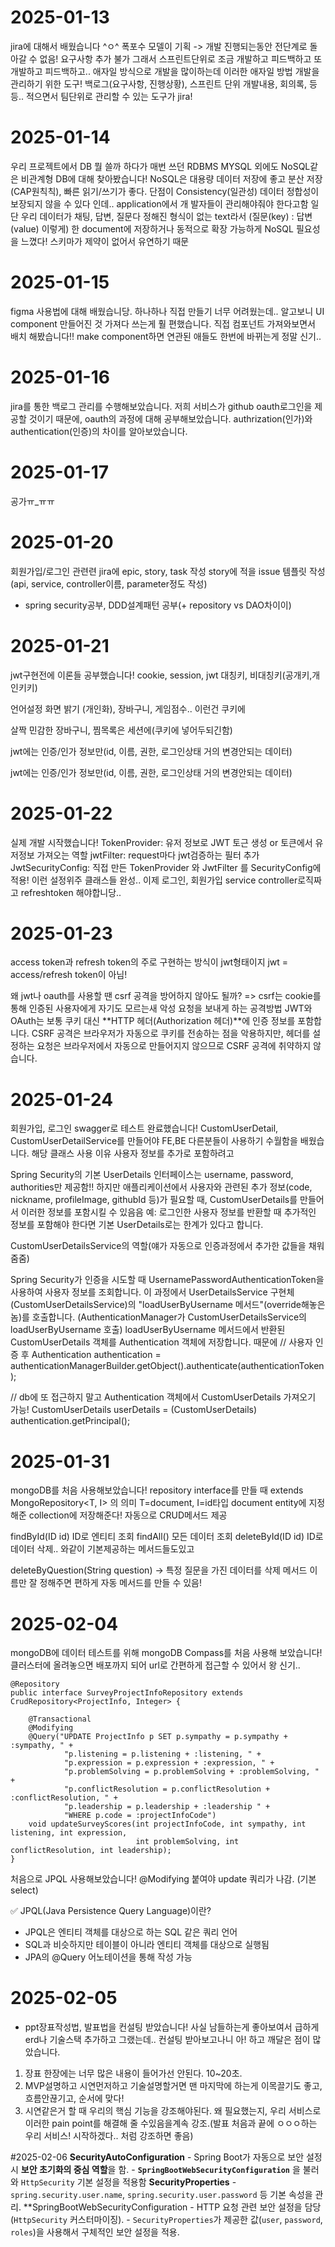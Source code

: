# 2025-01-13
jira에 대해서 배웠습니다 ^ㅇ^
폭포수 모델이 기획 -> 개발 진행되는동안 전단계로 돌아갈 수 없음! 요구사항 추가 불가
그래서 스프린트단위로 조금 개발하고 피드백하고 또 개발하고 피드백하고.. 애자일 방식으로 개발을 많이하는데
이러한 애자일 방법 개발을 관리하기 위한 도구!
백로그(요구사항, 진행상황), 스프린트 단위 개발내용, 회의록, 등등.. 적으면서 팀단위로 관리할 수 있는 도구가 jira!



# 2025-01-14
우리 프로젝트에서 DB 뭘 쓸까 하다가 매번 쓰던 RDBMS MYSQL 외에도 NoSQL같은 비관계형 DB에 대해 찾아봤습니다!
NoSQL은 대용량 데이터 저장에 좋고 분산 저장(CAP원칙칙), 빠른 읽기/쓰기가 좋다. 
단점이
Consistency(일관성) 데이터 정합성이 보장되지 않을 수 있다 인데.. application에서 개
발자들이 관리해야줘야 한다고함
일단 우리 데이터가 채팅, 답변, 질문다 정해진 형식이 없는 text라서 (질문(key) : 답변
(value) 이렇게) 한 document에 저장하거나 동적으로 확장 가능하게 NoSQL 필요성을 느꼈다!
스키마가 제약이 없어서 유연하기 때문


# 2025-01-15
figma 사용법에 대해 배웠습니당. 하나하나 직접 만들기 너무 어려웠는데..
알고보니 UI component 만들어진 것 가져다 쓰는게 훨 편했습니다.
직접 컴포넌트 가져와보면서 배치 해봤습니다!!
make component하면 연관된 애들도 한번에 바뀌는게 정말 신기..


# 2025-01-16
jira를 통한 백로그 관리를 수행해보았습니다.
저희 서비스가 github oauth로그인을 제공할 것이기 때문에, oauth의 과정에 대해 공부해보았습니다.
authrization(인가)와 authentication(인증)의 차이를 알아보았습니다.


# 2025-01-17
공가ㅠ_ㅠㅠ


# 2025-01-20
회원가입/로그인 관련련
jira에 epic, story, task 작성
story에 적을 issue 템플릿 작성(api, service, controller이름, parameter정도 작성)
+ spring security공부, DDD설계패턴 공부(+ repository vs DAO차이이)


# 2025-01-21
jwt구현전에 이론들 공부했습니다!
cookie, session, jwt
대칭키, 비대칭키(공개키,개인키키)

언어설정 화면 밝기 (개인화), 장바구니, 게임점수.. 이런건 쿠키에

살짝 민감한 장바구니, 찜목록은 세션에(쿠키에 넣어두되긴함)

jwt에는 인증/인가 정보만(id, 이름, 권한, 로그인상태 거의 변경안되는 데이터)

jwt에는 인증/인가 정보만(id, 이름, 권한, 로그인상태 거의 변경안되는 데이터)

# 2025-01-22
실제 개발 시작했습니다!
TokenProvider: 유저 정보로 JWT 토근 생성 or 토큰에서 유저정보 가져오는 역할
jwtFilter: request마다 jwt검증하는 필터 추가
JwtSecurityConfig: 직접 만든 TokenProvider 와 JwtFilter 를 SecurityConfig에 적용!
이런 설정위주 클래스들 완성..
이제 로그인, 회원가입 service controller로직짜고 refreshtoken 해야합니당..

# 2025-01-23
access token과 refresh token의 주로 구현하는 방식이 jwt형태이지
jwt = access/refresh token이 아님!

왜 jwt나 oauth를 사용할 땐 csrf 공격을 방어하지 않아도 될까?
=> csrf는 cookie를 통해 인증된 사용자에게 자기도 모르는새 악성 요청을 보내게 하는 공격방법
JWT와 OAuth는 보통 쿠키 대신 **HTTP 헤더(Authorization 헤더)**에 인증 정보를 포함합니다.
CSRF 공격은 브라우저가 자동으로 쿠키를 전송하는 점을 악용하지만, 헤더를 설정하는 요청은 브라우저에서 자동으로 만들어지지 않으므로 CSRF 공격에 취약하지 않습니다.

# 2025-01-24
회원가입, 로그인 swagger로 테스트 완료했습니다!
CustomUserDetail, CustomUserDetailService를 만들어야 FE,BE 다른분들이 사용하기 수월함을 배웠습니다.
해당 클래스 사용 이유 사용자 정보를 추가로 포함하려고

Spring Security의 기본 UserDetails 인터페이스는 username, password, authorities만 제공함!!
하지만 애플리케이션에서 사용자와 관련된 추가 정보(code, nickname, profileImage, githubId 등)가 필요할 때, CustomUserDetails를 만들어서 이러한 정보를 포함시킬 수 있음음
예: 로그인한 사용자 정보를 반환할 때 추가적인 정보를 포함해야 한다면 기본 UserDetails로는 한계가 있다고 합니다.

CustomUserDetailsService의 역할(얘가 자동으로 인증과정에서 추가한 값들을 채워줌줌)

Spring Security가 인증을 시도할 때 UsernamePasswordAuthenticationToken을 사용하여 사용자 정보를 조회합니다.
이 과정에서 UserDetailsService 구현체(CustomUserDetailsService)의 "loadUserByUsername 메서드"(override해놓은 놈)를 호출합니다.
(AuthenticationManager가 CustomUserDetailsService의 loadUserByUsername 호출)
loadUserByUsername 메서드에서 반환된 CustomUserDetails 객체를 Authentication 객체에 저장합니다.
때문에 
// 사용자 인증 후
        Authentication authentication = authenticationManagerBuilder.getObject().authenticate(authenticationToken);

// db에 또 접근하지 말고 Authentication 객체에서 CustomUserDetails 가져오기 가능!
        CustomUserDetails userDetails = (CustomUserDetails) authentication.getPrincipal();

# 2025-01-31
mongoDB를 처음 사용해보았습니다!
repository interface를 만들 때 extends MongoRepository<T, I> 의 의미
T=document, I=id타입
document entity에 지정해준 collection에 저장해준다! 자동으로 CRUD메서드 제공

findById(ID id)	ID로 엔티티 조회
findAll()	모든 데이터 조회
deleteById(ID id)	ID로 데이터 삭제.. 와같이 기본제공하는 메서드들도있고

deleteByQuestion(String question) → 특정 질문을 가진 데이터를 삭제
메서드 이름만 잘 정해주면 편하게 자동 메서드를 만들 수 있음!

# 2025-02-04
mongoDB에 데이터 테스트를 위해 mongoDB Compass를 처음 사용해 보았습니다!
클러스터에 올려놓으면 배포까지 되어 url로 간편하게 접근할 수 있어서 왕 신기..

```
@Repository
public interface SurveyProjectInfoRepository extends CrudRepository<ProjectInfo, Integer> {

    @Transactional
    @Modifying
    @Query("UPDATE ProjectInfo p SET p.sympathy = p.sympathy + :sympathy, " +
            "p.listening = p.listening + :listening, " +
            "p.expression = p.expression + :expression, " +
            "p.problemSolving = p.problemSolving + :problemSolving, " +
            "p.conflictResolution = p.conflictResolution + :conflictResolution, " +
            "p.leadership = p.leadership + :leadership " +
            "WHERE p.code = :projectInfoCode")
    void updateSurveyScores(int projectInfoCode, int sympathy, int listening, int expression,
                            int problemSolving, int conflictResolution, int leadership);
}
```
처음으로 JPQL 사용해보았습니다!
@Modifying 붙여야 update 쿼리가 나감. (기본 select)

✅ JPQL(Java Persistence Query Language)이란?
- JPQL은 엔티티 객체를 대상으로 하는 SQL 같은 쿼리 언어
- SQL과 비슷하지만 테이블이 아니라 엔티티 객체를 대상으로 실행됨
- JPA의 @Query 어노테이션을 통해 작성 가능


# 2025-02-05
- ppt장표작성법, 발표법을 컨설팅 받았습니다!
사실 남들하는게 좋아보여서 급하게 erd나 기술스택 추가하고 그랬는데..
컨설팅 받아보고나니 아! 하고 깨달은 점이 많았습니다.

1. 장표 한장에는 너무 많은 내용이 들어가선 안된다. 10~20초.
2. MVP설명하고 시연먼저하고 기술설명할거면 맨 마지막에 하는게 이목끌기도 좋고, 흐름안끊기고, 순서에 맞다!
3. 시연같은거 할 때 우리의 핵심 기능을 강조해야된다. 왜 필요했는지, 우리 서비스로 이러한 pain point를 해결해 줄 수있음을계속 강조.(발표 처음과 끝에 ㅇㅇㅇ하는 우리 서비스! 시작하겠다.. 처럼 강조하면 좋음)

#2025-02-06
**SecurityAutoConfiguration**
    - Spring Boot가 자동으로 보안 설정 시 **보안 초기화의 중심 역할**을 함.
    - **`SpringBootWebSecurityConfiguration`** 을 불러와 `HttpSecurity` 기본 설정을 적용함
**SecurityProperties**
    - `spring.security.user.name`, `spring.security.user.password` 등 기본 속성을 관리.
**SpringBootWebSecurityConfiguration
    - HTTP 요청 관련 보안 설정을 담당 (`HttpSecurity` 커스터마이징).
    - `SecurityProperties`가 제공한 값(`user`, `password`, `roles`)을 사용해서 구체적인 보안 설정을 적용.


